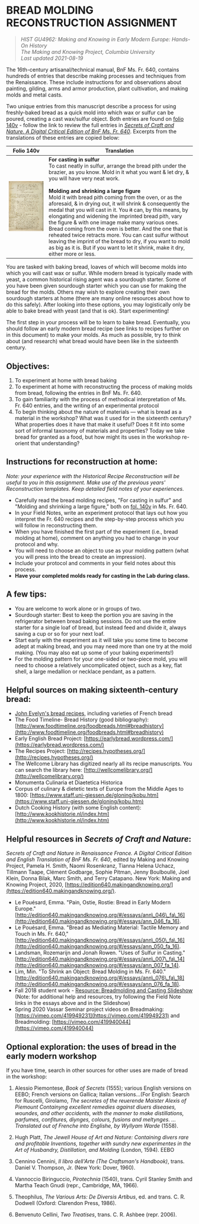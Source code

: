 # BREAD MOLDING RECONSTRUCTION ASSIGNMENT

>_HIST GU4962: Making and Knowing in Early Modern Europe: Hands-On History_<br>
_The Making and Knowing Project, Columbia University_<br>
_Last updated 2021-08-19_<br>

The 16th-century artisanal/technical manual, BnF Ms. Fr. 640, contains hundreds of entries that describe making processes and techniques from the Renaissance. These include instructions for and observations about painting, gilding, arms and armor production, plant cultivation, and making molds and metal casts.

Two unique entries from this manuscript describe a process for using freshly-baked bread as a quick mold into which wax or sulfur can be poured, creating a cast wax/sulfur object. Both entries are found on [folio 140v](https://edition640.makingandknowing.org/#/folios/140v/f/140v/tl) - follow the link to review the full entries in [_Secrets of Craft and Nature. A Digital Critical Edition of BnF Ms. Fr. 640_](https://edition640.makingandknowing.org/#/). Excerpts from the translations of these entries are copied below:

| Folio 140v                                                     | Translation                                                                                                                                                                                                                                                                                                                                                                                                                                                                                                                                                                                                                                                                                                                                                                                                                |
|----------------------------------------------------------------|----------------------------------------------------------------------------------------------------------------------------------------------------------------------------------------------------------------------------------------------------------------------------------------------------------------------------------------------------------------------------------------------------------------------------------------------------------------------------------------------------------------------------------------------------------------------------------------------------------------------------------------------------------------------------------------------------------------------------------------------------------------------------------------------------------------------------|
| ![140v-breadmolding](../images/140v-breadmolding.jpg?raw=true) | **For casting in sulfur**<br>  To cast neatly in sulfur, arrange the bread pith under the brazier, as you know. Mold in it what you want & let dry, & you will have very neat work.<br> <br> **Molding and shrinking a large figure**<br>  Mold it with bread pith coming from the oven, or as the aforesaid, & in drying out, it will shrink & consequently the medal that you will cast in it. You <del>it</del> can, by this means, by elongating and widening the imprinted bread pith, vary the figure & with one image make many various ones. Bread coming from the oven is better. And the one that is reheated twice retracts more. You can cast sulfur without leaving the imprint of the bread to dry, if you want to mold as big as it is. But if you want to let it shrink, make it dry, either more or less. |

You are tasked with baking bread, loaves of which will become molds into which you will cast wax or sulfur. While modern bread is typically made with yeast, a common historical rising agent was a sourdough starter. Some of you have been given sourdough starter which you can use for making the bread for the molds. Others may wish to explore creating their own sourdough starters at home (there are many online resources about how to do this safely). After looking into these options, you may logistically only be able to bake bread with yeast (and that is ok). Start experimenting!

The first step in your process will be to learn to bake bread. Eventually, you should follow an early modern bread recipe (see links to recipes further on in this document) to make your molds. As much as possible, try to think about (and research) what bread would have been like in the sixteenth century.

## Objectives:

1. To experiment at home with bread baking
2. To experiment at home with reconstructing the process of making molds from bread, following the entries in BnF Ms. Fr. 640.
3. To gain familiarity with the process of methodical interpretation of Ms. Fr. 640 entries, and the writing of an experimental protocol
4. To begin thinking about the nature of materials — what is bread as a material in the workshop? What was it used for in the sixteenth century? What properties does it have that make it useful? Does it fit into some sort of informal taxonomy of materials and properties? Today we take bread for granted as a food, but how might its uses in the workshop re-orient that understanding?

## Instructions for reconstruction at home:

_Note: your experience with the Historical Recipe Reconstruction will be useful to you in this assignment. Make use of the previous years&#39; Reconstruction templates. Keep detailed field notes of your experiences._

- Carefully read the bread molding recipes, &quot;For casting in sulfur&quot; and &quot;Molding and shrinking a large figure,&quot; both on [fol. 140v](https://edition640.makingandknowing.org/#/folios/140v/f/140v/tl) in Ms. Fr. 640.
- In your Field Notes, write an experiment protocol that lays out how you interpret the Fr. 640 recipes and the step-by-step process which you will follow in reconstructing them.
- When you have finished the first part of the experiment (i.e., bread molding at home), comment on anything you had to change in your protocol and why.
- You will need to choose an object to use as your molding pattern (what you will press into the bread to create an impression).
- Include your protocol and comments in your field notes about this process.
- **Have your completed molds ready for casting in the Lab during class.**

## A few tips:

- You are welcome to work alone or in groups of two.
- Sourdough starter: Best to keep the portion you are saving in the refrigerator between bread baking sessions. Do not use the entire starter for a single loaf of bread, but instead feed and divide it, always saving a cup or so for your next loaf. 
- Start early with the experiment as it will take you some time to become adept at making bread, and you may need more than one try at the mold making. (You may also eat up some of your baking experiments!)
- For the molding pattern for your one-sided or two-piece mold, you will need to choose a relatively uncomplicated object, such as a key, flat shell, a large medallion or necklace pendant, as a pattern.

## Helpful sources on making sixteenth-century bread:

- [John Evelyn&#39;s bread recipes](breadmolding_evelyn-john_bread-recipes.pdf), including varieties of French bread
- The Food Timeline- Bread History (good bibliography): [http://www.foodtimeline.org/foodbreads.html#breadhistory](http://www.foodtimeline.org/foodbreads.html#breadhistory)
- Early English Bread Project: [https://earlybread.wordpress.com/](https://earlybread.wordpress.com/)
- The Recipes Project: [http://recipes.hypotheses.org/](http://recipes.hypotheses.org/)
- The Wellcome Library has digitized nearly all its recipe manuscripts. You can search the library here: [http://wellcomelibrary.org/](http://wellcomelibrary.org/)
- Monumenta Culinaria et Diaetetica Historica
- Corpus of culinary &amp; dietetic texts of Europe from the Middle Ages to 1800: [https://www.staff.uni-giessen.de/gloning/kobu.htm](https://www.staff.uni-giessen.de/gloning/kobu.htm)
- Dutch Cooking History (with some English content): [http://www.kookhistorie.nl/index.htm](http://www.kookhistorie.nl/index.htm)

## Helpful resources in _Secrets of Craft and Nature_:

_Secrets of Craft and Nature in Renaissance France. A Digital Critical Edition and English Translation of BnF Ms. Fr. 640_, edited by Making and Knowing Project, Pamela H. Smith, Naomi Rosenkranz, Tianna Helena Uchacz, Tillmann Taape, Clément Godbarge, Sophie Pitman, Jenny Boulboullé, Joel Klein, Donna Bilak, Marc Smith, and Terry Catapano. New York: Making and Knowing Project, 2020, [https://edition640.makingandknowing.org/](https://edition640.makingandknowing.org/).

- Le Pouésard, Emma. &quot;Pain, Ostie, Rostie: Bread in Early Modern Europe.&quot; [http://edition640.makingandknowing.org/#/essays/ann\_046\_fa\_16](http://edition640.makingandknowing.org/#/essays/ann_046_fa_16).
- Le Pouésard, Emma. &quot;Bread as Mediating Material: Tactile Memory and Touch in Ms. Fr. 640,&quot; [http://edition640.makingandknowing.org/#/essays/ann\_050\_fa\_16](http://edition640.makingandknowing.org/#/essays/ann_050_fa_16).
- Landsman, Rozemarijn and Jonah Rowen. &quot;Uses of Sulfur in Casting.&quot; [http://edition640.makingandknowing.org/#/essays/ann\_007\_fa\_14](http://edition640.makingandknowing.org/#/essays/ann_007_fa_14).
- Lim, Min. &quot;To Shrink an Object: Bread Molding in Ms. Fr. 640.&quot; [http://edition640.makingandknowing.org/#/essays/ann\_076\_fa\_18](http://edition640.makingandknowing.org/#/essays/ann_076_fa_18).
- Fall 2018 student work - [Resource: Breadmolding and Casting Slideshow](breadmolding_resource-breadmolding-and-casting-slideshow.pdf) (Note: for additional help and resources, try following the Field Note links in the essays above and in the Slideshow)
- Spring 2020 Vassar Seminar project videos on Breadmaking: [https://vimeo.com/419949231](https://vimeo.com/419949231) and Breadmolding: [https://vimeo.com/419940044](https://vimeo.com/419940044)

## Optional exploration: the uses of bread in the early modern workshop

If you have time, search in other sources for other uses are made of bread in the workshop:

1. Alessio Piemontese, _Book of Secrets_ (1555); various English versions on EEBO; French versions on Gallica; Italian versions...(For English: Search for Ruscelli, Girolamo, _The secretes of the reuerende Maister Alexis of Piemount Containyng excellent remedies against diuers diseases, woundes, and other accidents, with the manner to make distillations, parfumes, confitures, diynges, colours, fusions and meltynges. ... Translated out of Frenche into Englishe, by Wyllyam Warde_ (1558).

2. Hugh Platt, _The Jewell House of Art and Nature: Containing divers rare and profitable Inventions, together with sundry new experimentes in the Art of Husbandry, Distillation, and Molding_ (London, 1594). EEBO

3. Cennino Cennini, _Il libro dell&#39;Arte (The Craftsman&#39;s Handbook)_, trans. Daniel V. Thompson, Jr. (New York: Dover, 1960).

4. Vannoccio Biringuccio, _Pirotechnia_ (1540), trans. Cyril Stanley Smith and Martha Teach Gnudi (repr., Cambridge, MA, 1966).

5. Theophilus, _The Various Arts: De Diversis Artibus_, ed. and trans. C. R. Dodwell (Oxford: Clarendon Press, 1986).

6. Benvenuto Cellini, _Two Treatises_, trans. C. R. Ashbee (repr. 2006).
